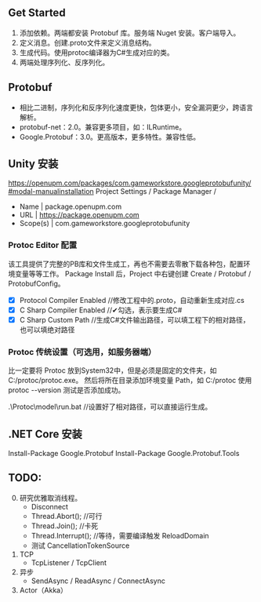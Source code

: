 ## Get Started

1. 添加依赖。两端都安装 Protobuf 库。服务端 Nuget 安装。客户端导入。
2. 定义消息。创建.proto文件来定义消息结构。
3. 生成代码。使用protoc编译器为C#生成对应的类。
4. 两端处理序列化、反序列化。

## Protobuf
- 相比二进制，序列化和反序列化速度更快，包体更小，安全漏洞更少，跨语言解析。
- protobuf-net：2.0。兼容更多项目，如：ILRuntime。
- Google.Protobuf：3.0。更高版本，更多特性。兼容性低。

## Unity 安装
https://openupm.com/packages/com.gameworkstore.googleprotobufunity/#modal-manualinstallation
Project Settings / Package Manager / 
- Name | package.openupm.com
- URL | https://package.openupm.com
- Scope(s) | com.gameworkstore.googleprotobufunity

### Protoc Editor 配置
该工具提供了完整的PB库和文件生成工，再也不需要去零散下载各种包，配置环境变量等等工作。
Package Install 后，Project 中右键创建 Create / Protobuf / ProtobufConfig。
- [x] Protocol Compiler Enabled //修改工程中的.proto，自动重新生成对应.cs
- [x] C Sharp Compiler Enabled //✔勾选，表示要生成C#
- [x] C Sharp Custom Path //生成C#文件输出路径，可以填工程下的相对路径，也可以填绝对路径

### Protoc 传统设置（可选用，如服务器端）
比一定要将 Protoc 放到System32中，但是必须是固定的文件夹，如 C:/protoc/protoc.exe。
然后将所在目录添加环境变量 Path，如 C:/protoc
使用 protoc --version 测试是否添加成功。

.\Protoc\model\run.bat //设置好了相对路径，可以直接运行生成。

## .NET Core 安装
Install-Package Google.Protobuf
Install-Package Google.Protobuf.Tools

## TODO:
0. 研究优雅取消线程。
	- Disconnect
	- Thread.Abort(); //可行
	- Thread.Join(); //卡死
	- Thread.Interrupt(); //等待，需要编译触发 ReloadDomain
	- 测试 CancellationTokenSource
1. TCP
	- TcpListener / TcpClient
2. 异步
	- SendAsync / ReadAsync / ConnectAsync
3. Actor（Akka）